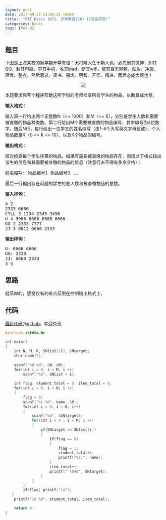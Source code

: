 ```yaml
---
layout: post
date: 2017-09-25 21:06:21 +0800
title:  "PAT Basic 1072. 开学寄语(20) (C语言实现)"
categories: Basic
tags: [PAT-B]
---
```


## 题目

<div id="problemContent">
<p>下图是上海某校的新学期开学寄语：天将降大任于斯人也，必先删其微博，卸其QQ，封其电脑，夺其手机，收其ipad，断其wifi，使其百无聊赖，然后，净面、理发、整衣，然后思过、读书、锻炼、明智、开悟、精进。而后必成大器也！
</p>
<center><img src="http://nos.patest.cn/p5_ovvzk4i4m75.JPG"/></center>
<p>
本题要求你写个程序帮助这所学校的老师检查所有学生的物品，以助其成大器。
</p>
<p><b>
输入格式：
</b></p>
<p>
输入第一行给出两个正整数N（&lt;= 1000）和M（&lt;= 6），分别是学生人数和需要被查缴的物品种类数。第二行给出M个需要被查缴的物品编号，其中编号为4位数字。随后N行，每行给出一位学生的姓名缩写（由1-4个大写英文字母组成）、个人物品数量K（0 &lt;= K &lt;= 10）、以及K个物品的编号。
</p>
<p><b>
输出格式：
</b></p>
<p>
顺次检查每个学生携带的物品，如果有需要被查缴的物品存在，则按以下格式输出该生的信息和其需要被查缴的物品的信息（注意行末不得有多余空格）：
</p>
<pre>姓名缩写: 物品编号1 物品编号2 ……
</pre>
<p>最后一行输出存在问题的学生的总人数和被查缴物品的总数。
</p>
<b>输入样例：</b><pre>
4 2
2333 6666
CYLL 3 1234 2345 3456
U 4 9966 6666 8888 6666
GG 2 2333 7777
JJ 3 0012 6666 2333
</pre>
<b>输出样例：</b><pre>
U: 6666 6666
GG: 2333
JJ: 6666 2333
3 5
</pre>
</div>

## 思路

挺简单的，感觉仅有的难点反倒在控制输出格式上。

## 代码

[最新代码@github](https://github.com/OliverLew/PAT/blob/master/PATBasic/1072.c)，欢迎交流
```c
#include <stdio.h>

int main()
{
    int N, M, K, SNlist[10], SNtarget;
    char name[5];
    
    scanf("%d %d", &N, &M);
    for(int i = 0; i < M; i ++)
        scanf("%d", SNlist + i);
    
    int flag, student_total = 0, item_total = 0;
    for(int i = 0; i < N; i ++)
    {
        flag = 0;
        scanf("%s %d", name, &K);
        for(int i = 0; i < K; i++)
        {
            scanf("%d", &SNtarget);
            for(int i = 0 ; i < M; i ++)
            {
                if(SNtarget == SNlist[i])
                {
                    if(flag == 0)
                    {
                        flag = 1;
                        student_total++;
                        printf("%s:", name);
                    }
                    item_total++;
                    printf(" %04d", SNtarget);
                }
            }
        }
        if(flag) printf("\n");
   }
    printf("%d %d", student_total, item_total);

    return 0;
}

```
